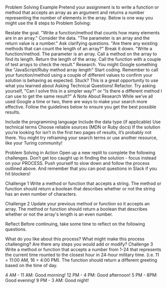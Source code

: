 Problem Solving Example
Pretend your assignment is to write a function or method that accepts an array as an argument and returns a number representing the number of elements in the array. Below is one way you might use the 8 steps to Problem Solving:

Restate the goal.
"Write a function/method that counts how many elements are in an array."
Consider the data.
"The parameter is an array and the return value is a number."
Ask clarifying questions.
"Are there any existing methods that can count the length of an array?"
Break it down.
"Write a function/method. The parameter is an array. Call a method on the array to find its length. Return the length of the array. Call the function with a couple of test arrays to check the result."
Research.
You might Google something like "JavaScript/Ruby method array length"
Start coding.
Remember to call your function/method using a couple of different values to confirm your solution is behaving as expected.
Stuck?
This is a great opportunity to use what you learned about Asking Technical Questions!
Refactor.
Try asking yourself, "Can I solve this in a simpler way?" or "Is there a different method I can use to get the same result?"
A Note About Research
While we’ve all used Google a time or two, there are ways to make your search more effective. Follow the guidelines below to ensure you get the best possible results.

Include the programming language
Include the data type (if applicable)
Use technical terms
Choose reliable sources (MDN or Ruby docs)
If the solution you’re looking for isn’t in the first two pages of results, it’s probably not there. You might try reframing your search terms or use another resource, like your Turing community!

Problem Solving in Action
Open up a new replit to complete the following challenges. Don’t get too caught up in finding the solution - focus instead on your PROCESS. Push yourself to slow down and follow the process outlined above. And remember that you can post questions in Slack if you hit blockers!

Challenge 1
Write a method or function that accepts a string. The method or function should return a boolean that describes whether or not the string has an even number of characters.



Challenge 2
Update your previous method or function so it accepts an array. The method or function should return a boolean that describes whether or not the array's length is an even number.

Reflect
Before continuing, take some time to reflect on the following questions.

What do you like about this process?
What might make this process challenging?
Are there any steps you would add or modify?
Challenge 3
Write a method or function that accepts a number from 1-24 that represents the current time rounted to the closest hour in 24-hour military time. (i.e. 11 = 11:00 AM, 16 = 4:00 PM). The function should return a different greeting based on the time of day.

4 AM - 11 AM: Good morning!
12 PM - 4 PM: Good afternoon!
5 PM - 8PM: Good evening!
9 PM - 3 AM: Good night!
